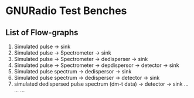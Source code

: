 # GNURadio Test Benches

## List of Flow-graphs

1. Simulated pulse ->  sink
2. Simulated pulse -> Spectrometer -> sink
3. Simulated pulse -> Spectrometer -> dedisperser -> sink
4. Simulated pulse -> Spectrometer -> depdispersor -> detector -> sink
5. Simulated pulse spectrum -> dedispersor -> sink
6. Simulated pulse spectrum -> dedisperser -> detector -> sink
7. simulated dedispersed pulse spectrum (dm-t data) -> detector -> sink 
...
...
...
